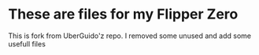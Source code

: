 # These are files for my Flipper Zero 
This is fork from UberGuido'z repo. I removed some unused and add some usefull files

